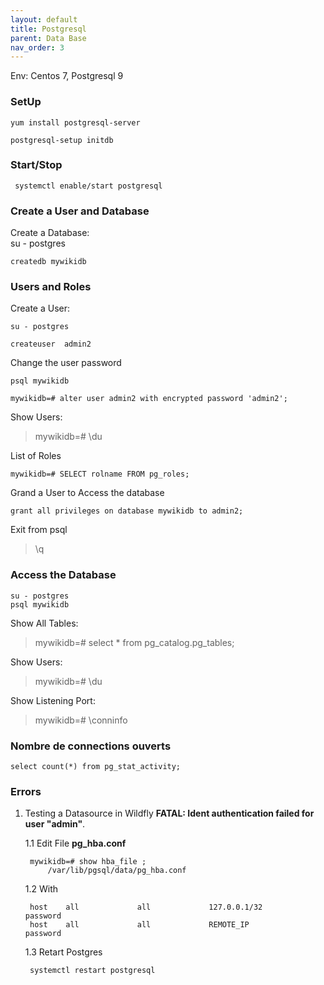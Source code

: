 ```yaml
---
layout: default
title: Postgresql
parent: Data Base
nav_order: 3
---
```



Env: Centos 7, Postgresql 9

### SetUp 
    yum install postgresql-server

	postgresql-setup initdb

### Start/Stop
     systemctl enable/start postgresql


### Create a User and Database

Create a Database:    
	su - postgres

	createdb mywikidb

### Users and Roles

Create a User:
	
	su - postgres

	createuser  admin2

Change the user password

	psql mywikidb

	mywikidb=# alter user admin2 with encrypted password 'admin2';
	
Show Users:
> mywikidb=# \du

List of Roles

	mywikidb=# SELECT rolname FROM pg_roles;


Grand a User to Access the database

	grant all privileges on database mywikidb to admin2;

Exit from psql
>\q

### Access the Database
	su - postgres
	psql mywikidb

Show All Tables:
> mywikidb=# select * from pg_catalog.pg_tables;

Show Users:
> mywikidb=# \du

Show Listening Port:
>mywikidb=# \conninfo

### Nombre de connections ouverts
  
	select count(*) from pg_stat_activity;

### Errors
1. Testing a Datasource in Wildfly **FATAL: Ident authentication failed for user "admin"**. 

	1.1 Edit File **pg_hba.conf**

		mywikidb=# show hba_file ;
        	/var/lib/pgsql/data/pg_hba.conf

	1.2 With

		host    all             all             127.0.0.1/32         password
		host    all             all             REMOTE_IP            password

	1.3 Retart Postgres

		systemctl restart postgresql